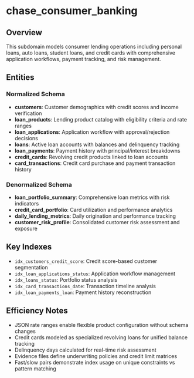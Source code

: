 # chase_consumer_banking

## Overview
This subdomain models consumer lending operations including personal loans, auto loans, student loans, and credit cards with comprehensive application workflows, payment tracking, and risk management.

## Entities

### Normalized Schema
- **customers**: Customer demographics with credit scores and income verification
- **loan_products**: Lending product catalog with eligibility criteria and rate ranges
- **loan_applications**: Application workflow with approval/rejection decisions
- **loans**: Active loan accounts with balances and delinquency tracking
- **loan_payments**: Payment history with principal/interest breakdowns
- **credit_cards**: Revolving credit products linked to loan accounts
- **card_transactions**: Credit card purchase and payment transaction history

### Denormalized Schema
- **loan_portfolio_summary**: Comprehensive loan metrics with risk indicators
- **credit_card_portfolio**: Card utilization and performance analytics
- **daily_lending_metrics**: Daily origination and performance tracking
- **customer_risk_profile**: Consolidated customer risk assessment and exposure

## Key Indexes
- `idx_customers_credit_score`: Credit score-based customer segmentation
- `idx_loan_applications_status`: Application workflow management
- `idx_loans_status`: Portfolio status analysis
- `idx_card_transactions_date`: Transaction timeline analysis
- `idx_loan_payments_loan`: Payment history reconstruction

## Efficiency Notes
- JSON rate ranges enable flexible product configuration without schema changes
- Credit cards modeled as specialized revolving loans for unified balance tracking
- Delinquency days calculated for real-time risk assessment
- Evidence files define underwriting policies and credit limit matrices
- Fast/slow pairs demonstrate index usage on unique constraints vs pattern matching